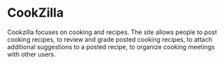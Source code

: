 # CookZilla
Cookzilla focuses on cooking and recipes. The site allows people to post cooking recipes, to review and grade posted cooking recipes, to attach additional suggestions to a posted recipe, to organize cooking meetings with other users.
